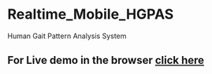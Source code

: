 # Realtime_Mobile_HGPAS
Human Gait Pattern Analysis System
## For Live demo in the browser [click here](https://irfan925.github.io/Realtime_Mobile_HGPAS/)